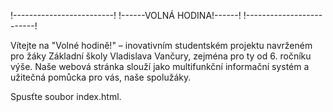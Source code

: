 
!-------------------------!
!------VOLNÁ HODINA!------!
!-------------------------!


Vítejte na "Volné hodině!" – inovativním studentském projektu
navrženém pro žáky Základní školy Vladislava Vančury, zejména pro ty od 6. ročníku výše.
Naše webová stránka slouží jako multifunkční informační systém a
užitečná pomůcka pro vás, naše spolužáky.



Spusťte soubor index.html.
